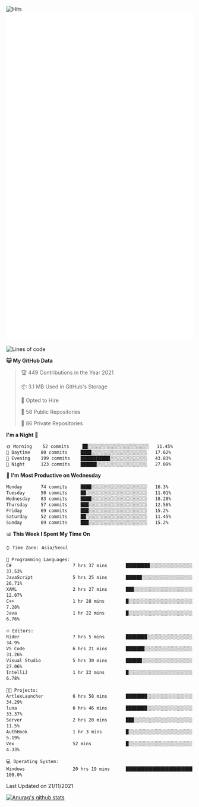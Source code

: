 ![Hits](https://hits.seeyoufarm.com/api/count/incr/badge.svg?url=https%3A%2F%2Fgithub.com%2Fkokose1234&count_bg=%2379C83D&title_bg=%23555555&icon=apple.svg&icon_color=%23E7E7E7&title=hits&edge_flat=false)
<br/>
![Metrics](https://github.com/kokose1234/kokose1234/blob/main/github-metrics.svg)

<!--START_SECTION:waka-->
![Lines of code](https://img.shields.io/badge/From%20Hello%20World%20I%27ve%20Written-11.7%20million%20lines%20of%20code-blue)

**🐱 My GitHub Data** 

> 🏆 449 Contributions in the Year 2021
 > 
> 📦 3.1 MB Used in GitHub's Storage 
 > 
> 💼 Opted to Hire
 > 
> 📜 58 Public Repositories 
 > 
> 🔑 86 Private Repositories  
 > 
**I'm a Night 🦉** 

```text
🌞 Morning    52 commits     ██░░░░░░░░░░░░░░░░░░░░░░░   11.45% 
🌆 Daytime    80 commits     ████░░░░░░░░░░░░░░░░░░░░░   17.62% 
🌃 Evening    199 commits    ███████████░░░░░░░░░░░░░░   43.83% 
🌙 Night      123 commits    ██████░░░░░░░░░░░░░░░░░░░   27.09%

```
📅 **I'm Most Productive on Wednesday** 

```text
Monday       74 commits     ████░░░░░░░░░░░░░░░░░░░░░   16.3% 
Tuesday      50 commits     ██░░░░░░░░░░░░░░░░░░░░░░░   11.01% 
Wednesday    83 commits     ████░░░░░░░░░░░░░░░░░░░░░   18.28% 
Thursday     57 commits     ███░░░░░░░░░░░░░░░░░░░░░░   12.56% 
Friday       69 commits     ███░░░░░░░░░░░░░░░░░░░░░░   15.2% 
Saturday     52 commits     ██░░░░░░░░░░░░░░░░░░░░░░░   11.45% 
Sunday       69 commits     ███░░░░░░░░░░░░░░░░░░░░░░   15.2%

```


📊 **This Week I Spent My Time On** 

```text
⌚︎ Time Zone: Asia/Seoul

💬 Programming Languages: 
C#                       7 hrs 37 mins       █████████░░░░░░░░░░░░░░░░   37.53% 
JavaScript               5 hrs 25 mins       ██████░░░░░░░░░░░░░░░░░░░   26.71% 
XAML                     2 hrs 27 mins       ███░░░░░░░░░░░░░░░░░░░░░░   12.07% 
C++                      1 hr 28 mins        █░░░░░░░░░░░░░░░░░░░░░░░░   7.28% 
Java                     1 hr 22 mins        █░░░░░░░░░░░░░░░░░░░░░░░░   6.76%

🔥 Editors: 
Rider                    7 hrs 5 mins        ████████░░░░░░░░░░░░░░░░░   34.9% 
VS Code                  6 hrs 21 mins       ███████░░░░░░░░░░░░░░░░░░   31.26% 
Visual Studio            5 hrs 30 mins       ██████░░░░░░░░░░░░░░░░░░░   27.06% 
IntelliJ                 1 hr 22 mins        █░░░░░░░░░░░░░░░░░░░░░░░░   6.78%

🐱‍💻 Projects: 
ArtlexLauncher           6 hrs 58 mins       ████████░░░░░░░░░░░░░░░░░   34.29% 
luna                     6 hrs 46 mins       ████████░░░░░░░░░░░░░░░░░   33.37% 
Server                   2 hrs 20 mins       ███░░░░░░░░░░░░░░░░░░░░░░   11.5% 
AuthHook                 1 hr 3 mins         █░░░░░░░░░░░░░░░░░░░░░░░░   5.19% 
Vex                      52 mins             █░░░░░░░░░░░░░░░░░░░░░░░░   4.33%

💻 Operating System: 
Windows                  20 hrs 19 mins      █████████████████████████   100.0%

```


 Last Updated on 21/11/2021
<!--END_SECTION:waka-->

[![Anurag's github stats](https://github-readme-stats.vercel.app/api?username=kokose1234&theme=dracula)](https://github.com/anuraghazra/github-readme-stats)



	
